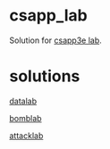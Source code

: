 # csapp_lab
Solution for [csapp3e lab](http://csapp.cs.cmu.edu/3e/labs.html).


# solutions
[datalab](./solutions/datalab/note.md)

[bomblab](./solutions/bomblab)

[attacklab](./solutions/attacklab)


